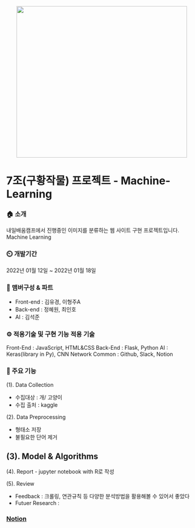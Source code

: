 <p align="center">
 <img src="https://item.kakaocdn.net/do/2d29be4d091e1d4d5f83c81cb1cec9414022de826f725e10df604bf1b9725cfd" width="450" height="400" />
</p>

# 7조(구황작물) 프로젝트 - Machine-Learning

### 🏠 소개

내일배움캠프에서 진행중인 이미지를 분류하는 웹 사이트 구현 프로젝트입니다.\
Machine Learning

### ⏲️ 개발기간

2022년 01월 12일 ~ 2022년 01월 18일

### 🧙 맴버구성 & 파트

-   Front-end : 김유경, 이형주A
-   Back-end : 정혜원, 최인호
-   AI : 김석준

### ⚙ 적용기술 및 구현 기능 적용 기술

Front-End : JavaScript, HTML&CSS
Back-End : Flask, Python
AI : Keras(library in Py), CNN Network
Common : Github, Slack, Notion

### 📌 주요 기능

(1). Data Collection
- 수집대상 : 개/ 고양이
- 수집 출처 : kaggle

(2). Data Preprocessing
- 형태소 저장
- 불필요한 단어 제거

(3). Model & Algorithms
- 

(4). Report - jupyter notebook with R로 작성

(5). Review
- Feedback : 크롤링, 연관규칙 등 다양한 분석방법을 활용해볼 수 있어서 좋았다
- Futuer Research : 



### [Notion](https://www.notion.so/37980608eb054036a945d8dfb6c0b2d6)
